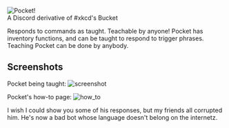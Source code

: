 ![Pocket!](https://user-images.githubusercontent.com/5184643/30559922-4033d6c4-9c84-11e7-9390-cebdfb9e02e4.png)  
A Discord derivative of #xkcd's Bucket

Responds to commands as taught. Teachable by anyone! Pocket has inventory functions, and can be taught to respond to trigger phrases. Teaching Pocket can be done by anybody.

## Screenshots
Pocket being taught:
![screenshot](https://user-images.githubusercontent.com/5184643/30559861-126ed5ae-9c84-11e7-92b8-d8735adcb946.png)

Pocket's how-to page:
![how_to](https://user-images.githubusercontent.com/5184643/30560009-8de337b6-9c84-11e7-83dc-75322cf2f4dc.png)

I wish I could show you some of his responses, but my friends all corrupted him. He's now a bad bot whose language doesn't belong on the internetz.
